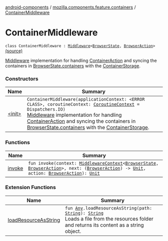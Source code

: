 [android-components](../../index.md) / [mozilla.components.feature.containers](../index.md) / [ContainerMiddleware](./index.md)

# ContainerMiddleware

`class ContainerMiddleware : `[`Middleware`](../../mozilla.components.lib.state/-middleware.md)`<`[`BrowserState`](../../mozilla.components.browser.state.state/-browser-state/index.md)`, `[`BrowserAction`](../../mozilla.components.browser.state.action/-browser-action.md)`>` [(source)](https://github.com/mozilla-mobile/android-components/blob/master/components/feature/containers/src/main/java/mozilla/components/feature/containers/ContainerMiddleware.kt#L25)

[Middleware](../../mozilla.components.lib.state/-middleware.md) implementation for handling [ContainerAction](../../mozilla.components.browser.state.action/-container-action/index.md) and syncing the containers in
[BrowserState.containers](../../mozilla.components.browser.state.state/-browser-state/containers.md) with the [ContainerStorage](#).

### Constructors

| Name | Summary |
|---|---|
| [&lt;init&gt;](-init-.md) | `ContainerMiddleware(applicationContext: <ERROR CLASS>, coroutineContext: `[`CoroutineContext`](https://kotlinlang.org/api/latest/jvm/stdlib/kotlin.coroutines/-coroutine-context/index.html)` = Dispatchers.IO)`<br>[Middleware](../../mozilla.components.lib.state/-middleware.md) implementation for handling [ContainerAction](../../mozilla.components.browser.state.action/-container-action/index.md) and syncing the containers in [BrowserState.containers](../../mozilla.components.browser.state.state/-browser-state/containers.md) with the [ContainerStorage](#). |

### Functions

| Name | Summary |
|---|---|
| [invoke](invoke.md) | `fun invoke(context: `[`MiddlewareContext`](../../mozilla.components.lib.state/-middleware-context/index.md)`<`[`BrowserState`](../../mozilla.components.browser.state.state/-browser-state/index.md)`, `[`BrowserAction`](../../mozilla.components.browser.state.action/-browser-action.md)`>, next: (`[`BrowserAction`](../../mozilla.components.browser.state.action/-browser-action.md)`) -> `[`Unit`](https://kotlinlang.org/api/latest/jvm/stdlib/kotlin/-unit/index.html)`, action: `[`BrowserAction`](../../mozilla.components.browser.state.action/-browser-action.md)`): `[`Unit`](https://kotlinlang.org/api/latest/jvm/stdlib/kotlin/-unit/index.html) |

### Extension Functions

| Name | Summary |
|---|---|
| [loadResourceAsString](../../mozilla.components.support.test.file/kotlin.-any/load-resource-as-string.md) | `fun `[`Any`](https://kotlinlang.org/api/latest/jvm/stdlib/kotlin/-any/index.html)`.loadResourceAsString(path: `[`String`](https://kotlinlang.org/api/latest/jvm/stdlib/kotlin/-string/index.html)`): `[`String`](https://kotlinlang.org/api/latest/jvm/stdlib/kotlin/-string/index.html)<br>Loads a file from the resources folder and returns its content as a string object. |
